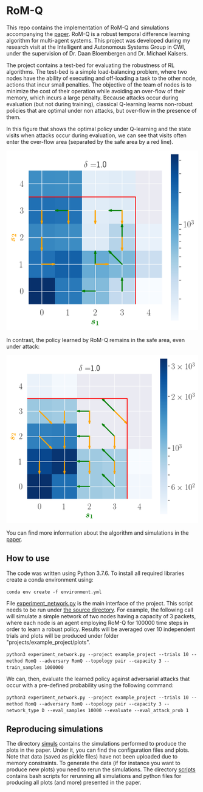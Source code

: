 # RoM-Q

This repo contains the implementation of RoM-Q and simulations accompanying the [paper](material/paper.pdf). RoM-Q is a robust temporal difference learning algorithm for multi-agent systems. This project was developed during my research visit at the Intelligent and Autonomous Systems Group in CWI, under the supervision of Dr. Daan Bloembergen and Dr. Michael Kaisers.

The project contains a test-bed for evaluating the robustness of RL algorithms. The test-bed is a simple load-balancing problem, where two nodes have the ability of executing and off-loading a task to the other node, actions that incur small penalties. The objective of the team of nodes is to minimize the cost of their operation while avoiding an over-flow of their memory, which incurs a large penalty. Because attacks occur during evaluation (but not during training), classical Q-learning learns non-robust policies that are optimal under non attacks, but over-flow in the presence of them.

In this figure that shows the optimal policy under Q-learning and the state visits when attacks occur during evaluation, we can see that visits often enter the over-flow area (separated by the safe area by a red line).

![image](material/Qlearning.png)

In contrast, the policy learned by RoM-Q remains in the safe area, even under attack:

![image](material/RomQ.png)

You can find more information about the algorithm and simulations in the [paper](material/paper.pdf).


## How to use

The code was written using Python 3.7.6. To install all required libraries create a conda environment using:

`conda env create -f environment.yml`

File [experiment_network.py](source/experiment_network.py) is the main interface of the project. This script needs to be run under [the source directory](source). For example, the following call will simulate a simple network of two nodes having a capacity of 3 packets, where each node is an agent employing RoM-Q for 100000 time steps in order to learn a robust policy. Results will be averaged over 10 independent trials and plots will be produced under folder "projects/example_project/plots".

`python3 experiment_network.py --project example_project --trials 10 --method RomQ --adversary RomQ --topology pair --capacity 3 --train_samples 1000000`

We can, then, evaluate the learned policy against adversarial attacks that occur with a pre-defined probability using the following command:

`python3 experiment_network.py --project example_project --trials 10 --method RomQ --adversary RomQ --topology pair --capacity 3 --network_type D --eval_samples 10000 --evaluate --eval_attack_prob 1`

## Reproducing simulations

The directory [simuls](projects/simuls) contains the simulations performed to produce the plots in the paper. Under it, you can find the configuration files and plots. Note that data (saved as pickle files) have not been uploaded due to memory constraints. To generate the data (if for instance you want to produce new plots) you need to rerun the simulations. The directory [scripts](scripts) contains bash scripts for rerunning all simulations and python files for producing all plots (and more) presented in the paper.
